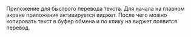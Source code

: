 Приложение для быстрого перевода текста.
Для начала на главном экране приложения активируется виджет. 
После чего можно копировать текст в буфер обмена и по клику на виджет появится перевод. 
